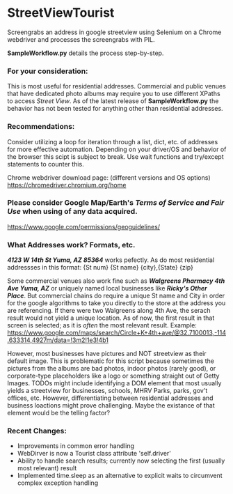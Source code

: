 # StreetViewTourist
Screengrabs an address in google streetview using Selenium on a Chrome webdriver and processes the screengrabs with PIL. 

**SampleWorkflow.py** details the process step-by-step.

### For your consideration:
This is most useful for residential addresses. Commercial and public venues that have dedicated photo albums may require you to use different XPaths to access *Street View*. As of the latest release of **SampleWorkflow.py** the behavior has not been tested for anything other than residential addresses.

### Recommendations:
Consider utilizing a loop for iteration through a list, dict, etc. of addresses for more effective automation. Depending on your driver/OS and behavior of the browser this scipt is subject to break. Use wait functions and try/except statements to counter this.

Chrome webdriver download page: (different versions and OS options)
https://chromedriver.chromium.org/home

### Please consider Google Map/Earth's *Terms of Service and Fair Use* when using of any data acquired.
https://www.google.com/permissions/geoguidelines/

### What Addresses work? Formats, etc.
***4123 W 14th St Yuma, AZ 85364*** works pefectly. As do most residential addressses in this format:
{St num} {St name} {city},{State} {zip}

Some commercial venues also work fine such as ***Walgreens Pharmacy 4th Ave Yuma, AZ*** or uniquely named local businesses like ***Ricky's Other Place***. But commercial chains do require a unique St name and City in order for the google algorithms to take you directly to the store at the address you are referencing. If there were two Walgreens along 4th Ave, the serach result would not yield a unique location. As of now, the first result in that screen is selected; as it is *often* the most relevant result. Example: https://www.google.com/maps/search/Circle+K+4th+ave/@32.7100013,-114.633314,4927m/data=!3m2!1e3!4b1

However, most businesses have pictures and NOT streetview as their default image. This is problematic for this script because sometimes the pictures from the albums are bad photos, indoor photos (rarely good), or corporate-type placeholders like a logo or something straight out of Getty Images. TODOs might include identifying a DOM element that most usually yields a streetview for businesses, schools, MHRV Parks, parks, gov't offices, etc. However, differentiating between residential addresses and business loactions might prove challenging. Maybe the existance of that element would be the telling factor?

### Recent Changes:
- Improvements in common error handling
- WebDirver is now a Tourist class attribute 'self.driver'
- Ability to handle search results; currently now selecting the first (usually most relevant) result
- Implemented time.sleep as an alternative to explicit waits to circumvent complex exception handling
